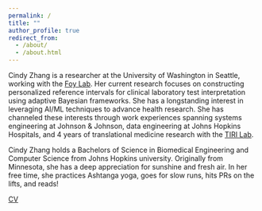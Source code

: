 ```yaml
---
permalink: /
title: ""
author_profile: true
redirect_from: 
  - /about/
  - /about.html
---
```


Cindy Zhang is a researcher at the University of Washington in Seattle, working with the [Foy Lab](https://foylab.xyz/). Her current research focuses on constructing personalized reference intervals for clinical laboratory test interpretation using adaptive Bayesian frameworks. She has a longstanding interest in leveraging AI/ML techniques to advance health research. She has channeled these interests through work experiences spanning systems engineering at Johnson & Johnson, data engineering at Johns Hopkins Hospitals, and 4 years of translational medicine research with the [TIRI Lab](https://tirilab.github.io/).

Cindy Zhang holds a Bachelors of Science in Biomedical Engineering and Computer Science from Johns Hopkins university.
Originally from Minnesota, she has a deep appreciation for sunshine and fresh air. In her free time, she practices Ashtanga yoga, goes for slow runs, hits PRs on the lifts, and reads!

[CV](http://cnmnzhang.github.io/files/cindyzhang_CV.pdf)
